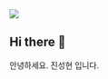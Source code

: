 <img src="https://capsule-render.vercel.app/api?type=wave&color=auto&height=300&section=header&text=Welcome%20GitHub&fontSize=80" />


## Hi there 👋
안녕하세요. 진성현 입니다. 
<br/><br/>

